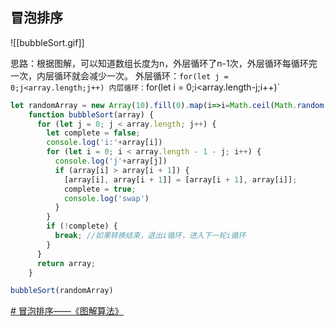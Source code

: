 ## 冒泡排序

![[bubbleSort.gif]]



思路：根据图解，可以知道数组长度为n，外层循环了n-1次，外层循环每循环完一次，内层循环就会减少一次。
外层循环：`for(let j = 0;j<array.length;j++)
内层循环：`for(let i = 0;i<array.length-j;i++)`
 

```js
let randomArray = new Array(10).fill(0).map(i=>i=Math.ceil(Math.random()*50))
    function bubbleSort(array) {
      for (let j = 0; j < array.length; j++) {
        let complete = false;
        console.log('i:'+array[i])
        for (let i = 0; i < array.length - 1 - j; i++) {
          console.log('j'+array[j])
          if (array[i] > array[i + 1]) {
            [array[i], array[i + 1]] = [array[i + 1], array[i]];
            complete = true;
            console.log('swap')
          }
        }
        if (!complete) {
          break; //如果转换结束，退出i循环，进入下一轮i循环
        }
      }
      return array;
    }

bubbleSort(randomArray)

```



[# 冒泡排序——《图解算法》](https://blog.csdn.net/zcl_love_wx/article/details/83576962)